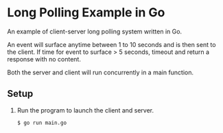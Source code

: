 # Long Polling Example in Go

An example of client-server long polling system written in Go.

An event will surface anytime between 1 to 10 seconds and is then sent to the client. If time for event to surface > 5 seconds, timeout and return a response with no content.

Both the server and client will run concurrently in a main function.

## Setup

1. Run the program to launch the client and server. 

   ```bash
   $ go run main.go
   ```
